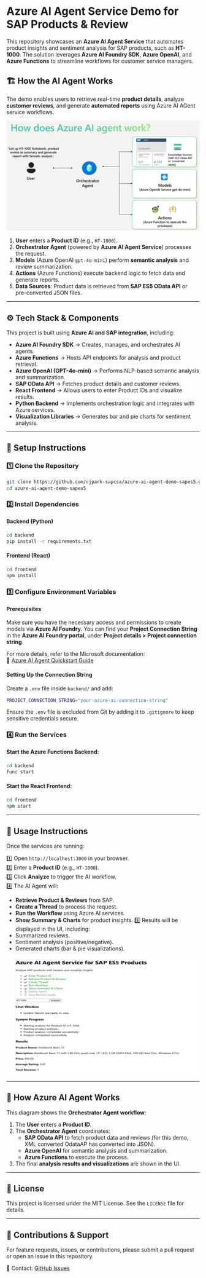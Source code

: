 # Azure AI Agent Service Demo for SAP Products & Review

This repository showcases an **Azure AI Agent Service** that automates product insights and sentiment analysis for SAP products, such as **HT-1000**. The solution leverages **Azure AI Foundry SDK**, **Azure OpenAI**, and **Azure Functions** to streamline workflows for customer service managers.

## 🏗️ **How the AI Agent Works**
The demo enables users to retrieve real-time **product details**, analyze **customer reviews**, and generate **automated reports** using Azure AI AGent service workflows.

![How Azure AI Agent Works](assets/azureaiagent.png)

1. **User** enters a **Product ID** (e.g., `HT-1000`).
2. **Orchestrator Agent** (powered by **Azure AI Agent Service**) processes the request.
3. **Models** (Azure OpenAI `gpt-4o-mini`) perform **semantic analysis** and review summarization.
4. **Actions** (Azure Functions) execute backend logic to fetch data and generate reports.
5. **Data Sources**: Product data is retrieved from **SAP ES5 OData API** or pre-converted JSON files.

---

## ⚙️ **Tech Stack & Components**
This project is built using **Azure AI and SAP integration**, including:

- **Azure AI Foundry SDK** → Creates, manages, and orchestrates AI agents.
- **Azure Functions** → Hosts API endpoints for analysis and product retrieval.
- **Azure OpenAI (GPT-4o-mini)** → Performs NLP-based semantic analysis and summarization.
- **SAP OData API** → Fetches product details and customer reviews.
- **React Frontend** → Allows users to enter Product IDs and visualize results.
- **Python Backend** → Implements orchestration logic and integrates with Azure services.
- **Visualization Libraries** → Generates bar and pie charts for sentiment analysis.

---

## 🚀 **Setup Instructions**

### **1️⃣ Clone the Repository**
```sh
git clone https://github.com/cjpark-sapcsa/azure-ai-agent-demo-sapes5.git
cd azure-ai-agent-demo-sapes5
```

### **2️⃣ Install Dependencies**

#### Backend (Python)
```sh
cd backend
pip install -r requirements.txt
```

#### Frontend (React)
```sh
cd frontend
npm install
```

### **3️⃣ Configure Environment Variables**

#### **Prerequisites**
Make sure you have the necessary access and permissions to create models via **Azure AI Foundry**. 
You can find your **Project Connection String** in the **Azure AI Foundry portal**, under **Project details > Project connection string**.

For more details, refer to the Microsoft documentation:  
🔗 [Azure AI Agent Quickstart Guide](https://learn.microsoft.com/en-us/azure/ai-services/agents/quickstart?pivots=programming-language-python-azure)

#### **Setting Up the Connection String**
Create a `.env` file inside `backend/` and add:
```sh
PROJECT_CONNECTION_STRING="your-azure-ai-connection-string"
```
Ensure the `.env` file is excluded from Git by adding it to `.gitignore` to keep sensitive credentials secure.

### **4️⃣ Run the Services**

#### Start the Azure Functions Backend:
```sh
cd backend
func start
```

#### Start the React Frontend:
```sh
cd frontend
npm start
```

---

## 🎯 **Usage Instructions**

Once the services are running:

1️⃣ Open `http://localhost:3000` in your browser.  
2️⃣ Enter a **Product ID** (e.g., `HT-1000`).  
3️⃣ Click **Analyze** to trigger the AI workflow.  
4️⃣ The AI Agent will:
   - **Retrieve Product & Reviews** from SAP.
   - **Create a Thread** to process the request.
   - **Run the Workflow** using Azure AI services.
   - **Show Summary & Charts** for product insights.
5️⃣ Results will be displayed in the UI, including:
   - Summarized reviews.  
   - Sentiment analysis (positive/negative).  
   - Generated charts (bar & pie visualizations).  

![Azure AI Agent Usage](assets/azureaiagentusage.png)

---

## 📌 **How Azure AI Agent Works**

This diagram shows the **Orchestrator Agent workflow**:

1. The **User** enters a **Product ID**.  
2. The **Orchestrator Agent** coordinates:
   - **SAP OData API** to fetch product data and reviews (for this demo, XML converted OdataAP has converted into JSON).
   - **Azure OpenAI** for semantic analysis and summarization.
   - **Azure Functions** to execute the process.  
3. The final **analysis results and visualizations** are shown in the UI.  

---

## 📜 **License**
This project is licensed under the MIT License. See the `LICENSE` file for details.

---

## 💬 **Contributions & Support**
For feature requests, issues, or contributions, please submit a pull request or open an issue in this repository.

📧 Contact: [GitHub Issues](https://github.com/cjpark-sapcsa/azure-ai-agent-demo-sapes5/issues)
